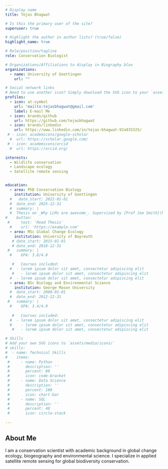 ```yaml
---
# Display name
title: Tejas Bhagwat

# Is this the primary user of the site?
superuser: true

# Highlight the author in author lists? (true/false)
highlight_name: true

# Role/position/tagline
role: Conservation Biologist

# Organizations/Affiliations to display in Biography blox
organizations:
  - name: University of Goettingen
    url: ""

# Social network links
# Need to use another icon? Simply download the SVG icon to your `assets/media/icons/` folder.
profiles:
  - icon: at-symbol
    url: 'mailto:tejasbhagwat@gmail.com'
    label: E-mail Me
  - icon: brands/github
    url: https://github.com/tejasbhagwat
  - icon: brands/linkedin
    url: https://www.linkedin.com/in/tejas-bhagwat-92a935325/
 # - icon: academicons/google-scholar
  #  url: https://scholar.google.com/
 # - icon: academicons/orcid
  #  url: https://orcid.org/

interests:
  - Wildlife conservation
  - Landscape ecology
  - Satellite remote sensing


education:
  - area: PhD Conservation Biology
    institution: University of Goettingen
  #   date_start: 2021-01-01
  #  date_end: 2025-12-31
  #  summary: |
  #  Thesis on _Why LLMs are awesome_. Supervised by [Prof Joe Smith](https://example.com). Presented papers at 5 IEEE conferences with the contributions being published in 2 Springer journals.
#    button:
 #     text: 'Read Thesis'
  #    url: 'https://example.com'
  - area: MSc Global Change Ecology
    institution: University of Bayreuth
   # date_start: 2015-01-01
   # date_end: 2018-12-31
 #   summary: |
  #    GPA: 3.8/4.0

   #   Courses included:
  #  - lorem ipsum dolor sit amet, consectetur adipiscing elit
   #   - lorem ipsum dolor sit amet, consectetur adipiscing elit
  #  - lorem ipsum dolor sit amet, consectetur adipiscing elit
  - area: BSc Biology and Environmental Science
    institution: George Mason University
  #  date_start: 2008-01-01
  #  date_end: 2012-12-31
 #   summary: |
  #    GPA: 3.4/4.0
      
   #   Courses included:
  #  - lorem ipsum dolor sit amet, consectetur adipiscing elit
  #    - lorem ipsum dolor sit amet, consectetur adipiscing elit
   #   - lorem ipsum dolor sit amet, consectetur adipiscing elit

# Skills
# Add your own SVG icons to `assets/media/icons/`
# skills:
#  - name: Technical Skills
#    items:
 #     - name: Python
 #       description: ''
 #       percent: 80
 #       icon: code-bracket
 #     - name: Data Science
 #       description: ''
 #       percent: 100
 #       icon: chart-bar
 #     - name: SQL
 #       description: ''
 #       percent: 40
 #       icon: circle-stack
 
---
```


## About Me

I am a conservation scientist with academic background in global change ecology, biogeography and environmental science. I specialize in applied satellite remote sensing for global biodiversity conservation.
